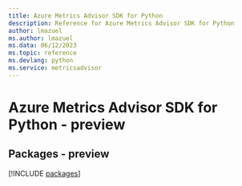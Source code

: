 ```yaml
---
title: Azure Metrics Advisor SDK for Python
description: Reference for Azure Metrics Advisor SDK for Python
author: lmazuel
ms.author: lmazuel
ms.data: 06/12/2023
ms.topic: reference
ms.devlang: python
ms.service: metricsadvisor
---
```

# Azure Metrics Advisor SDK for Python - preview
## Packages - preview
[!INCLUDE [packages](metrics-advisor-index.md)]